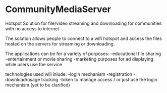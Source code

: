 # CommunityMediaServer
Hotspot Solution for file/video streaming and downloading for communities with no access to internet

The solution allows people to connect to a wifi hotspot and access the files hosted on the servers for streaming or downloading.

The applications can be for a variety of purposes: 
-educational file sharing
-entertainment or movie sharing
-marketing purposes for ad displaying while users use the service

technologies used will inlude:
-login mechanism
-registration
-download/usage tracking
-token to manage access / or just use the login mechanism (yet to be clarified)

